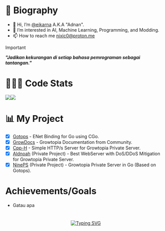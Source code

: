 # 👤 Biography
- 👋 Hi, I’m [@eikarna](https://github.com/eikarna) A.K.A "Adnan".
- 👀 I’m interested in AI, Machine Learning, Programming, and Modding.
- 📫 How to reach me nixic0@proton.me

> [!IMPORTANT]
> _**"Jadikan kekurangan di setiap bahasa pemrograman sebagai tantangan."**_

# 🧑🏻‍💻 Code Stats
<div align="center">
  <div style="display: flex; align-items: flex-start;">
    <img src="https://github-readme-stats.vercel.app/api/top-langs/?username=Eikarna&layout=compact&show_icons=true&theme=transparent"/>
    <img src="https://github-readme-stats.vercel.app/api?username=Eikarna&show_icons=true&theme=transparent&hide=issues" />
  </div>
</div>

# 📊 My Project
- [X] [Gotops](https://github.com/eikarna/Gotops) - ENet Binding for Go using CGo.
- [X] [GrowDocs](https://github.com/eikarna/GrowDocs) - Growtopia Documentation from Community.
- [X] [Cpp-H](https://github.com/eikarna/cpp-h) - Simple HTTP/s Server for Growtopia Private Server.
- [X] [Aldnoah](https://github.com/eikarna/Aldnoah) (Private Project) - Best WebServer with DoS/DDoS Mitigation for Growtopia Private Server.
- [X] [NinePS](https://github.com/eikarna/gotps) (Private Project) - Growtopia Private Server in Go (Based on Gotops).

# Achievements/Goals
- Gatau apa

# 
<div align="center">
  <a href="https://git.io/typing-svg">
    <img src="https://readme-typing-svg.demolab.com?font=Micro+5+Charted&size=69&duration=3500&pause=1000&color=A8F71D&background=000000&center=true&vCenter=true&random=false&width=600&lines=I'am+Currently+Mastering+GO" alt="Typing SVG" />
  </a>
</div>
